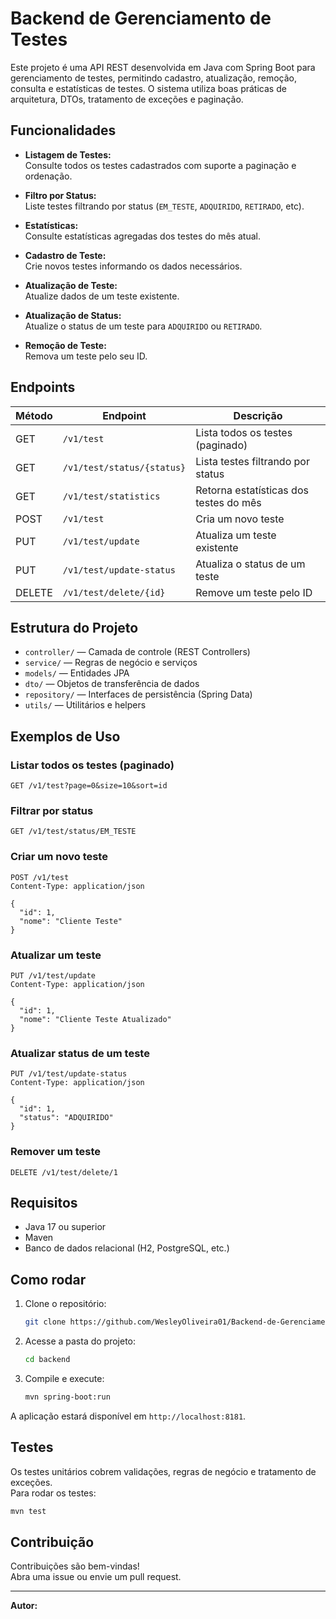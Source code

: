 # Backend de Gerenciamento de Testes

Este projeto é uma API REST desenvolvida em Java com Spring Boot para gerenciamento de testes, permitindo cadastro, atualização, remoção, consulta e estatísticas de testes. O sistema utiliza boas práticas de arquitetura, DTOs, tratamento de exceções e paginação.

## Funcionalidades

- **Listagem de Testes:**  
  Consulte todos os testes cadastrados com suporte a paginação e ordenação.

- **Filtro por Status:**  
  Liste testes filtrando por status (`EM_TESTE`, `ADQUIRIDO`, `RETIRADO`, etc).

- **Estatísticas:**  
  Consulte estatísticas agregadas dos testes do mês atual.

- **Cadastro de Teste:**  
  Crie novos testes informando os dados necessários.

- **Atualização de Teste:**  
  Atualize dados de um teste existente.

- **Atualização de Status:**  
  Atualize o status de um teste para `ADQUIRIDO` ou `RETIRADO`.

- **Remoção de Teste:**  
  Remova um teste pelo seu ID.

## Endpoints

| Método | Endpoint                        | Descrição                                 |
|--------|---------------------------------|-------------------------------------------|
| GET    | `/v1/test`                      | Lista todos os testes (paginado)          |
| GET    | `/v1/test/status/{status}`      | Lista testes filtrando por status         |
| GET    | `/v1/test/statistics`           | Retorna estatísticas dos testes do mês    |
| POST   | `/v1/test`                      | Cria um novo teste                        |
| PUT    | `/v1/test/update`               | Atualiza um teste existente               |
| PUT    | `/v1/test/update-status`        | Atualiza o status de um teste             |
| DELETE | `/v1/test/delete/{id}`          | Remove um teste pelo ID                   |

## Estrutura do Projeto

- `controller/` — Camada de controle (REST Controllers)
- `service/` — Regras de negócio e serviços
- `models/` — Entidades JPA
- `dto/` — Objetos de transferência de dados
- `repository/` — Interfaces de persistência (Spring Data)
- `utils/` — Utilitários e helpers

## Exemplos de Uso

### Listar todos os testes (paginado)
```http
GET /v1/test?page=0&size=10&sort=id
```

### Filtrar por status
```http
GET /v1/test/status/EM_TESTE
```

### Criar um novo teste
```http
POST /v1/test
Content-Type: application/json

{
  "id": 1,
  "nome": "Cliente Teste"
}
```

### Atualizar um teste
```http
PUT /v1/test/update
Content-Type: application/json

{
  "id": 1,
  "nome": "Cliente Teste Atualizado"
}
```

### Atualizar status de um teste
```http
PUT /v1/test/update-status
Content-Type: application/json

{
  "id": 1,
  "status": "ADQUIRIDO"
}
```

### Remover um teste
```http
DELETE /v1/test/delete/1
```

## Requisitos

- Java 17 ou superior
- Maven
- Banco de dados relacional (H2, PostgreSQL, etc.)

## Como rodar

1. Clone o repositório:
   ```sh
   git clone https://github.com/WesleyOliveira01/Backend-de-Gerenciamento-de-Testes.git
   ```
2. Acesse a pasta do projeto:
   ```sh
   cd backend
   ```
3. Compile e execute:
   ```sh
   mvn spring-boot:run
   ```

A aplicação estará disponível em `http://localhost:8181`.

## Testes

Os testes unitários cobrem validações, regras de negócio e tratamento de exceções.  
Para rodar os testes:

```sh
mvn test
```

## Contribuição

Contribuições são bem-vindas!  
Abra uma issue ou envie um pull request.

---

**Autor:**